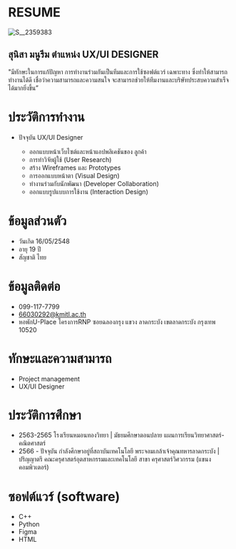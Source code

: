 # RESUME
![S__2359383](https://github.com/user-attachments/assets/db7c683b-9449-481b-bbbf-8f94d8dcb5cc)

## สุนิสา มนูรีม ตำแหน่ง UX/UI DESIGNER
"มีทักษะในการแก้ปัญหา การทำงานร่วมกันเป็นทีมและการใช้ซอฟต์แวร์ เฉพาะทาง ซึ่งทำให้สามารถทำงานได้ดี เชื่อว่าความสามารถและความสนใจ จะสามารถช่วยให้ทีมงานและบริษัทประสบความสำเร็จได้มากยิ่งขึ้น”
# ประวัติการทํางาน
- ปัจจุบัน UX/UI Designer

    - ออกแบบหน้าเว็บไซต์และหน้าแอปพลิเคชันของ ลูกค้า
    - การทำวิจัยผู้ใช้ (User Research)
    - สร้าง Wireframes และ Prototypes
    - การออกแบบหน้าตา (Visual Design)
    - ทำงานร่วมกับนักพัฒนา (Developer Collaboration)
    - ออกแบบรูปแบบการใช้งาน (Interaction Design)

# ข้อมูลส่วนตัว
- วันเกิด 16/05/2548
- อายุ 19 ปี
- สัญชาติ ไทย

# ข้อมูลติดต่อ
- 099-117-7799
- 66030292@kmitl.ac.th
- หอพักU-Place โครงการRNP ซอยฉลองกรุง แขวง ลาดกระบัง เขตลาดกระบัง กรุงเทพ 10520

# ทักษะและความสามารถ
- Project management
- UX/UI Designer

# ประวัติการศึกษา
- 2563-2565 โรงเรียนหมอนทองวิทยา | มัธยมศึกษาตอนปลาย แผนการเรียนวิทยาศาสตร์-คณิตศาสตร์
- 2566 - ปัจจุบัน กำลังศึกษาอยู่ที่สถาบันเทคโนโลยี พระจอมเกล้าเจ้าคุณทหารลาดกระบัง |ปริญญาตรี
  คณะครุศาสตร์อุตสาหกรรมและเทคโนโลยี สาขา ครุศาสตร์วิศวกรรม (แขนงคอมพิวเตอร์)

# ซอฟต์แวร์ (software)
- C++
- Python
- Figma
- HTML
